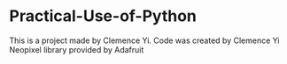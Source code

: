 # Practical-Use-of-Python
This is a project made by Clemence Yi.
Code was created by Clemence Yi
Neopixel library provided by Adafruit
